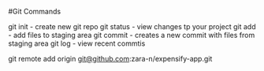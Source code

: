 #Git Commands

git init - create new git repo
git status - view changes tp your project
git add - add files to staging area
git commit - creates a new commit with files from staging area
git log - view recent commtis

git remote add origin git@github.com:zara-n/expensify-app.git
